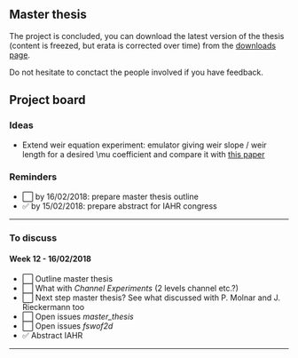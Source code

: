 ## Master thesis
The project is concluded, you can download the latest version of the thesis (content is freezed, but erata is corrected over time) from the [downloads page](https://bitbucket.org/binello7/master_thesis/downloads/SR_MThesis_Emulation.pdf).

Do not hesitate to conctact the people involved if you have feedback.

## Project board

### Ideas
* Extend weir equation experiment: emulator giving weir slope / weir length for a desired \mu coefficient and compare it with [this paper](https://pubs.usgs.gov/circ/1957/0397/report.pdf)

### Reminders
* :white_large_square: by 16/02/2018: prepare master thesis outline
* :white_check_mark: by 15/02/2018: prepare abstract for IAHR congress
----

### To discuss
#### Week 12 - 16/02/2018
* :white_large_square: Outline master thesis
* :white_large_square: What with *Channel Experiments* (2 levels channel etc.?)
* :white_large_square: Next step master thesis? See what discussed with P. Molnar and J. Rieckermann too
* :white_large_square: Open issues *master_thesis*
* :white_large_square: Open issues *fswof2d*
* :white_check_mark: Abstract IAHR
----
